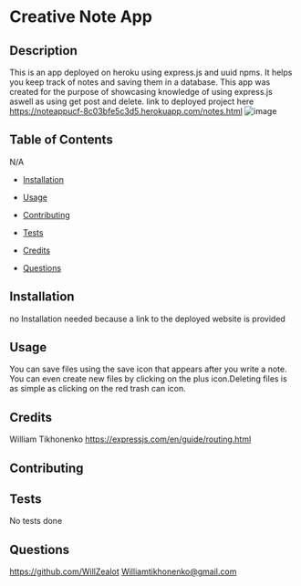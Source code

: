 # Creative Note App 


## Description

This is an app deployed on heroku using express.js and uuid npms. It helps you keep track of notes and saving them in a database. This app was created for the purpose of showcasing knowledge of using express.js aswell as using get post and delete.
link to deployed project here
https://noteappucf-8c03bfe5c3d5.herokuapp.com/notes.html
![image](https://github.com/WillZealot/NotesApp/assets/127908016/eb02fad7-a45e-4a3e-89bd-6c13f0fb65ed)


## Table of Contents

N/A
- [Installation](#installation)
- [Usage](#usage)
- [Contributing](#contributing)
- [Tests](#tests)
- [Credits](#credits)

- [Questions](#questions)

## Installation
no Installation needed because a link to the deployed website is provided

## Usage
You can save files using the save icon that appears after you write a note. You can even create new files by clicking on the plus icon.Deleting files is as simple as clicking on the red trash can icon.

## Credits
William Tikhonenko
https://expressjs.com/en/guide/routing.html


## Contributing


## Tests
No tests done



## Questions
https://github.com/WillZealot
Williamtikhonenko@gmail.com
